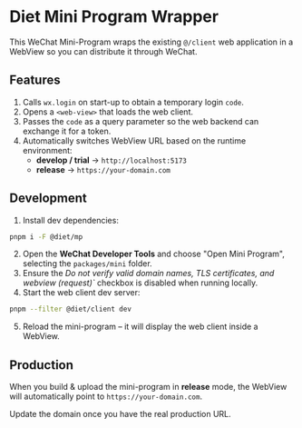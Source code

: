 # Diet Mini Program Wrapper

This WeChat Mini-Program wraps the existing `@/client` web application in a WebView so you can distribute it through WeChat.

## Features

1. Calls `wx.login` on start-up to obtain a temporary login `code`.
2. Opens a `<web-view>` that loads the web client.
3. Passes the `code` as a query parameter so the web backend can exchange it for a token.
4. Automatically switches WebView URL based on the runtime environment:
   * **develop / trial** → `http://localhost:5173`
   * **release** → `https://your-domain.com`

## Development

1. Install dev dependencies:

```bash
pnpm i -F @diet/mp
```

2. Open the **WeChat Developer Tools** and choose "Open Mini Program", selecting the `packages/mini` folder.
3. Ensure the *Do not verify valid domain names, TLS certificates, and webview (request)`* checkbox is disabled when running locally.
4. Start the web client dev server:

```bash
pnpm --filter @diet/client dev
```

5. Reload the mini-program – it will display the web client inside a WebView.

## Production

When you build & upload the mini-program in **release** mode, the WebView will automatically point to `https://your-domain.com`.

Update the domain once you have the real production URL. 
